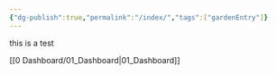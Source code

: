 ```yaml
---
{"dg-publish":true,"permalink":"/index/","tags":["gardenEntry"]}
---
```


this is a test

[[0 Dashboard/01_Dashboard\|01_Dashboard]]